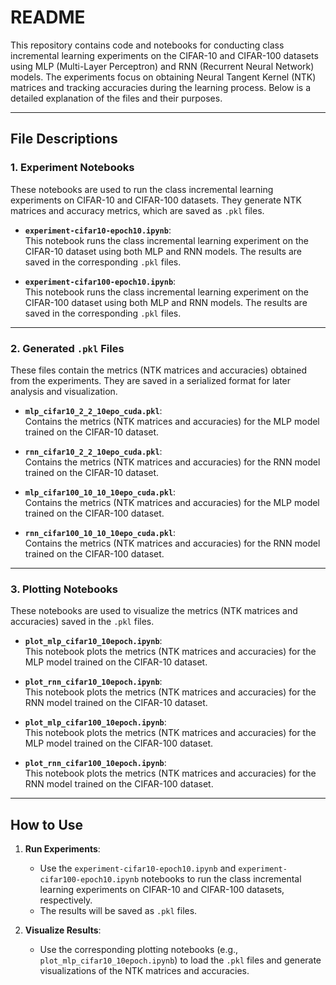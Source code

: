 # README

This repository contains code and notebooks for conducting class incremental learning experiments on the CIFAR-10 and CIFAR-100 datasets using MLP (Multi-Layer Perceptron) and RNN (Recurrent Neural Network) models. The experiments focus on obtaining Neural Tangent Kernel (NTK) matrices and tracking accuracies during the learning process. Below is a detailed explanation of the files and their purposes.

---

## File Descriptions

### 1. **Experiment Notebooks**
These notebooks are used to run the class incremental learning experiments on CIFAR-10 and CIFAR-100 datasets. They generate NTK matrices and accuracy metrics, which are saved as `.pkl` files.

- **`experiment-cifar10-epoch10.ipynb`**:  
  This notebook runs the class incremental learning experiment on the CIFAR-10 dataset using both MLP and RNN models. The results are saved in the corresponding `.pkl` files.

- **`experiment-cifar100-epoch10.ipynb`**:  
  This notebook runs the class incremental learning experiment on the CIFAR-100 dataset using both MLP and RNN models. The results are saved in the corresponding `.pkl` files.

---

### 2. **Generated `.pkl` Files**
These files contain the metrics (NTK matrices and accuracies) obtained from the experiments. They are saved in a serialized format for later analysis and visualization.

- **`mlp_cifar10_2_2_10epo_cuda.pkl`**:  
  Contains the metrics (NTK matrices and accuracies) for the MLP model trained on the CIFAR-10 dataset.

- **`rnn_cifar10_2_2_10epo_cuda.pkl`**:  
  Contains the metrics (NTK matrices and accuracies) for the RNN model trained on the CIFAR-10 dataset.

- **`mlp_cifar100_10_10_10epo_cuda.pkl`**:  
  Contains the metrics (NTK matrices and accuracies) for the MLP model trained on the CIFAR-100 dataset.

- **`rnn_cifar100_10_10_10epo_cuda.pkl`**:  
  Contains the metrics (NTK matrices and accuracies) for the RNN model trained on the CIFAR-100 dataset.

---

### 3. **Plotting Notebooks**
These notebooks are used to visualize the metrics (NTK matrices and accuracies) saved in the `.pkl` files.

- **`plot_mlp_cifar10_10epoch.ipynb`**:  
  This notebook plots the metrics (NTK matrices and accuracies) for the MLP model trained on the CIFAR-10 dataset.

- **`plot_rnn_cifar10_10epoch.ipynb`**:  
  This notebook plots the metrics (NTK matrices and accuracies) for the RNN model trained on the CIFAR-10 dataset.

- **`plot_mlp_cifar100_10epoch.ipynb`**:  
  This notebook plots the metrics (NTK matrices and accuracies) for the MLP model trained on the CIFAR-100 dataset.

- **`plot_rnn_cifar100_10epoch.ipynb`**:  
  This notebook plots the metrics (NTK matrices and accuracies) for the RNN model trained on the CIFAR-100 dataset.

---

## How to Use

1. **Run Experiments**:  
   - Use the `experiment-cifar10-epoch10.ipynb` and `experiment-cifar100-epoch10.ipynb` notebooks to run the class incremental learning experiments on CIFAR-10 and CIFAR-100 datasets, respectively.  
   - The results will be saved as `.pkl` files.

2. **Visualize Results**:  
   - Use the corresponding plotting notebooks (e.g., `plot_mlp_cifar10_10epoch.ipynb`) to load the `.pkl` files and generate visualizations of the NTK matrices and accuracies.

